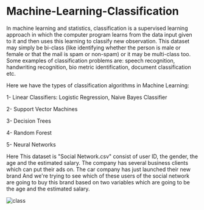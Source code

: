 # Machine-Learning-Classification


In machine learning and statistics, classification is a supervised learning approach in which the computer program learns from the data input given to it and then uses this learning to classify new observation. This dataset may simply be bi-class (like identifying whether the person is male or female or that the mail is spam or non-spam) or it may be multi-class too. Some examples of classification problems are: speech recognition, handwriting recognition, bio metric identification, document classification etc.

Here we have the types of classification algorithms in Machine Learning:

1- Linear Classifiers: Logistic Regression, Naive Bayes Classifier

2- Support Vector Machines

3- Decision Trees

4- Random Forest

5- Neural Networks


Here This dataset is "Social Network.csv" consist of user ID, the gender, the age and the estimated salary.
The company has several business clients which can put their ads on. The car company has just launched their new brand
And we're trying to see which of these users of the social network are going to buy this brand based on two variables which are going to be the age and the estimated salary.

![class](https://user-images.githubusercontent.com/25883512/44621750-167e0900-a8ac-11e8-91f6-add93395c372.PNG)
